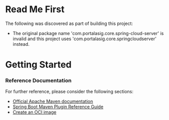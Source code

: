 # Read Me First
The following was discovered as part of building this project:

* The original package name 'com.portalasig.core.spring-cloud-server' is invalid and this project uses 'com.portalasig.core.springcloudserver' instead.

# Getting Started

### Reference Documentation
For further reference, please consider the following sections:

* [Official Apache Maven documentation](https://maven.apache.org/guides/index.html)
* [Spring Boot Maven Plugin Reference Guide](https://docs.spring.io/spring-boot/docs/3.2.4/maven-plugin/reference/html/)
* [Create an OCI image](https://docs.spring.io/spring-boot/docs/3.2.4/maven-plugin/reference/html/#build-image)

